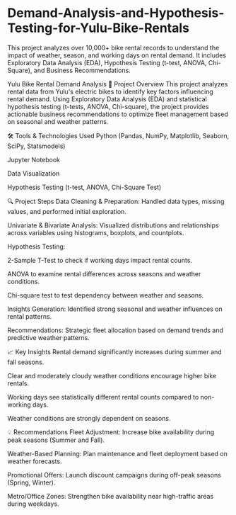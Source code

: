 # Demand-Analysis-and-Hypothesis-Testing-for-Yulu-Bike-Rentals
This project analyzes over 10,000+ bike rental records to understand the impact of weather, season, and working days on rental demand.   It includes Exploratory Data Analysis (EDA), Hypothesis Testing (t-test, ANOVA, Chi-Square), and Business Recommendations.

Yulu Bike Rental Demand Analysis
📄 Project Overview
This project analyzes rental data from Yulu's electric bikes to identify key factors influencing rental demand. Using Exploratory Data Analysis (EDA) and statistical hypothesis testing (t-tests, ANOVA, Chi-square), the project provides actionable business recommendations to optimize fleet management based on seasonal and weather patterns.

🛠️ Tools & Technologies Used
Python (Pandas, NumPy, Matplotlib, Seaborn, SciPy, Statsmodels)

Jupyter Notebook

Data Visualization

Hypothesis Testing (t-test, ANOVA, Chi-Square Test)

🔍 Project Steps
Data Cleaning & Preparation: Handled data types, missing values, and performed initial exploration.

Univariate & Bivariate Analysis: Visualized distributions and relationships across variables using histograms, boxplots, and countplots.

Hypothesis Testing:

2-Sample T-Test to check if working days impact rental counts.

ANOVA to examine rental differences across seasons and weather conditions.

Chi-square test to test dependency between weather and seasons.

Insights Generation: Identified strong seasonal and weather influences on rental patterns.

Recommendations: Strategic fleet allocation based on demand trends and predictive weather patterns.

📈 Key Insights
Rental demand significantly increases during summer and fall seasons.

Clear and moderately cloudy weather conditions encourage higher bike rentals.

Working days see statistically different rental counts compared to non-working days.

Weather conditions are strongly dependent on seasons.

💡 Recommendations
Fleet Adjustment: Increase bike availability during peak seasons (Summer and Fall).

Weather-Based Planning: Plan maintenance and fleet deployment based on weather forecasts.

Promotional Offers: Launch discount campaigns during off-peak seasons (Spring, Winter).

Metro/Office Zones: Strengthen bike availability near high-traffic areas during weekdays.
